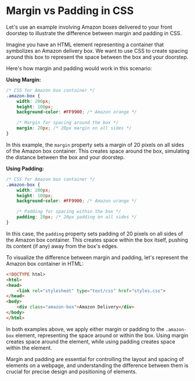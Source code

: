 # Margin vs Padding in CSS
Let's use an example involving Amazon boxes delivered to your front doorstep to illustrate the difference between margin and padding in CSS.

Imagine you have an HTML element representing a container that symbolizes an Amazon delivery box. We want to use CSS to create spacing around this box to represent the space between the box and your doorstep.

Here's how margin and padding would work in this scenario:

**Using Margin:**

```css
/* CSS for Amazon box container */
.amazon-box {
    width: 200px;
    height: 100px;
    background-color: #FF9900; /* Amazon orange */

    /* Margin for spacing around the box */
    margin: 20px; /* 20px margin on all sides */
}
```

In this example, the `margin` property sets a margin of 20 pixels on all sides of the Amazon box container. This creates space around the box, simulating the distance between the box and your doorstep.

**Using Padding:**

```css
/* CSS for Amazon box container */
.amazon-box {
    width: 200px;
    height: 100px;
    background-color: #FF9900; /* Amazon orange */

    /* Padding for spacing within the box */
    padding: 20px; /* 20px padding on all sides */
}
```

In this case, the `padding` property sets padding of 20 pixels on all sides of the Amazon box container. This creates space within the box itself, pushing its content (if any) away from the box's edges.

To visualize the difference between margin and padding, let's represent the Amazon box container in HTML:

```html
<!DOCTYPE html>
<html>
<head>
    <link rel="stylesheet" type="text/css" href="styles.css">
</head>
<body>
    <div class="amazon-box">Amazon Delivery</div>
</body>
</html>
```

In both examples above, we apply either margin or padding to the `.amazon-box` element, representing the space around or within the box. Using margin creates space around the element, while using padding creates space within the element.

Margin and padding are essential for controlling the layout and spacing of elements on a webpage, and understanding the difference between them is crucial for precise design and positioning of elements.